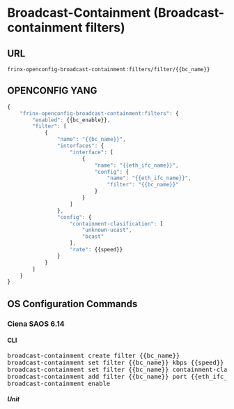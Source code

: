 # Broadcast-Containment (Broadcast-containment filters)

## URL

```
frinx-openconfig-broadcast-containment:filters/filter/{{bc_name}}
```

## OPENCONFIG YANG

```javascript
{
    "frinx-openconfig-broadcast-containment:filters": {
        "enabled": {{bc_enable}},
        "filter": [
            {
                "name": "{{bc_name}}",
                "interfaces": {
                    "interface": [
                        {
                            "name": "{{eth_ifc_name}}",
                            "config": {
                                "name": "{{eth_ifc_name}}",
                                "filter": "{{bc_name}}"
                            }
                        }
                    ]
                },
                "config": {
                    "containment-clasification": [
                        "unknown-ucast",
                        "bcast"
                    ],
                    "rate": {{speed}}
                }
            }
        ]
    }
}
```

## OS Configuration Commands

### Ciena SAOS 6.14

#### CLI

<pre>
broadcast-containment create filter {{bc_name}}
broadcast-containment set filter {{bc_name}} kbps {{speed}}
broadcast-containment set filter {{bc_name}} containment-classification bcast,unknown-ucast
broadcast-containment add filter {{bc_name}} port {{eth_ifc_name}}
broadcast-containment enable
</pre>

##### Unit

